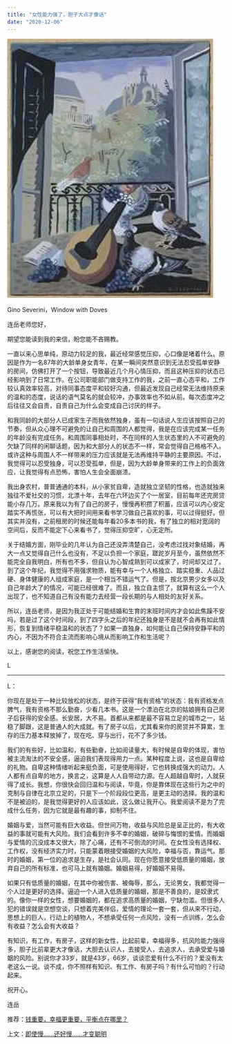 ```yaml
---
title: "女性能力强了，胆子大点才像话"
date: "2020-12-06"
---
```


![连岳文章](images/连岳文章picture-8.jpg)

Gino Severini，Window with Doves  

  

连岳老师您好，

  

期望您能读到我的来信，盼您能不吝赐教。

  

一直以来心思单纯，原动力较足的我，最近经常感觉压抑，心口像是堵着什么。原因是作为一名87年的大龄单身女青年，在某一瞬间突然意识到无法忍受孤单安静的房间，仿佛打开了一个按钮，导致最近几个月心情压抑，而且这种压抑的状态已经影响到了日常工作。在公司职能部门做支持工作的我，之前一直心态平和，工作较认真效率较高，对待同事态度平和较好沟通，但最近发现自己经常无法维持原来的温和的态度，说话的语气莫名的就会较冲，办事效率也不如从前。每次态度冲之后往往又会自责，自责自己为什么会变成自己讨厌的样子。

  

和我同龄的大部分人已成家生子而我依然独身，虽有一句话说人生应该按照自己的节奏，但从众心理不可避免的让自己和周围的人都觉得，我是在应该完成某一任务的年龄没有完成任务。和周围同事相处时，不在同样的人生状态里的人不可避免的欠缺了同样的闲聊话题，因为和大部分人的状态不一样，常会觉得自己格格不入。或许这种与周围人不一样带来的压力应该就是无法再维持平静的主要原因。不过，我觉得可以忍受独身，可以忍受孤单，但是，因为大龄单身带来的工作上的负面效应，让我觉得有点恐怖，害怕人生会全面崩溃。

  

我出身农村，普普通通的本科，从小家贫自卑，造就独立坚韧的性格，也造就独来独往不爱社交的习惯，北漂十年，去年在六环边买了个一居室，目前每年还完房贷能小存几万。原来我以为有了自己的房子，慢慢再积攒了积蓄，应该可以内心安定踏实不再慌张，可以有大把时间用来看书学习做自己喜欢的事，可以过得挺好。但其实并没有，之前租房的时候还能每年看20多本书的我，有了独立的相对宽阔的空间后，反而不能定下心来看书了，觉得压抑空旷，心无定所。

  

关于结婚方面，刚毕业的几年认为自己还没弄清楚自己，没考虑过找对象结婚，再大一点又觉得自己什么也没有，不足以负担一个家庭，蹉跎岁月至今，虽然依然不能完全自我明白，所有也不多，但自认为心智成熟到可以成家了，时间却又过了。到了这个年纪，我觉得不用强求物质，能有幸与一个人格独立、踏实稳重、人品过硬、身体健康的人组成家庭，是一个相当不错运气了。但是，按北京男少女多以及自己年龄大了的情况，可能已经很难了。而且，独立自主惯了，就算有这么一个人出现了，也不知道自己有没有能力去经营一段长期的与人相处的友好关系。

  

所以，连岳老师，是因为我正处于可能结婚和生育的末班时间内才会如此焦躁不安吗，若是过了这个时间段，到了四字头之后的年纪还独身是不是就不会再有如此情形，恢复到情绪平稳温和的状态了？如果一直独身，如何能让自己保持安静平和的内心，不因为不符合主流而影响心境从而影响工作和生活呢？

  

以上，感谢您的阅读，祝您工作生活愉快。

  

L

  

* * *

  

L：

  

你现在是处于一种比较放松的状态，是终于获得“我有资格”的状态：我有资格发点脾气，我有资格不那么勤奋，少看几本书。这是一个漂泊在北京的姑娘拥有自己房子后获得的安全感。长安居，大不易。首都从来都是最不容易立足的城市之一，站稳了脚跟，这是普通人的大成就。有了房子以后，尤其看来你的房贷并不算累，生存的压力基本释放掉了，现在吃、穿与出行，花不了多少钱。

  

我们的有些好，比如温和，有些勤奋，比如阅读量大，有时候是自卑的体现，害怕被主流淘汰的不安全感，逼迫我们表现得用力一点。某种程度上说，这也是自卑给的礼物。自卑这种情绪听起来挺负面，可是使用得好，它也转换成强大的动力。人人都有点自卑的地方，换言之，这算是人人自带动力源。在人超越自卑时，人就获得了成长。我想，你很快会回归温和与阅读，毕竟，你是靠体现在这些行为之中的克制与自律在北京立足的，只是下一个阶段段位更高，是更主动的选择。我的温和不是被迫的，是我觉得更好的人应该如此，这么做让我开心。我爱阅读不是为了完成什么任务，因为它就是最有趣的事，抑制不住。

  

婚姻与爱，当然可能有巨大收益。但世间万物，收益与风险总是呈正比的，有大收益的事就可能有大风险。我们会看到许多不幸的婚姻，破碎与悔恨的爱情。而婚姻与爱情的沉没成本又很大，除了心痛，还有不可倒流的时间。在女性没有选择权、工作权，没有经济实力时，只能蒙着眼接受婚姻的大风险，幸福与否，靠运气。那时的婚姻，第一位的追求是生存，是社会认同。现在你愿意接受低质量的婚姻，放弃自己的所有标准，也可马上就有婚姻。婚姻易得，好婚姻不易得。

  

如果只有低质量的婚姻，在其中你被伤害、被侮辱，那么，无论男女，我都觉得一个人过是更好的选择。逼迫一个人进入低质量的婚姻，那是不善良的，是奴隶式的。像你一样的女性，想要婚姻的，都在追求高质量的婚姻，宁缺勿滥。但很多人犯的错误就是空想空谈，只想着完美伴侣，爱情的理论一套一套，但从来不行动，思想上的巨人，行动上的植物人，不想承受任何一点风险，没有一点训练，怎么会有收益？怎么会有大收益？

  

有知识，有工作，有房子，这样的新女性，比起前辈，幸福得多，抗风险能力强得多，胆子比前辈更大才像话，大胆去认识人，去接受人，去追求人，去承受爱与婚姻的风险。别说你才33岁，就是43岁，66岁，谈谈恋爱有什么不行的？爱没有太老这么一说。谈不成，你不照样有知识、有工作、有房子吗？有什么可怕的？行动起来。

  

祝开心。

  

连岳

  

推荐：[钱重要，幸福更重要，平衡点在哪里？](http://mp.weixin.qq.com/s?__biz=MjM5NDU0Mjk2MQ==&mid=2651663801&idx=1&sn=7f898fb4b822c9dfe7c1b4f076b5131d&chksm=bd7fa9a78a0820b1715338b660238c9d16ec40dd6ab88c9af1a57f58de67bc6fcd02798dd82a&scene=21#wechat_redirect)  

上文：[即使慢……还好慢……才变聪明](http://mp.weixin.qq.com/s?__biz=MjM5NDU0Mjk2MQ==&mid=2651664770&idx=1&sn=d61817ecd732573110f9a9f21e31778f&chksm=bd7fb59c8a083c8ac49cfaa6bcd6ab052ec5df3868446aa35f8517592074fa868f4a17d1038f&scene=21#wechat_redirect)
